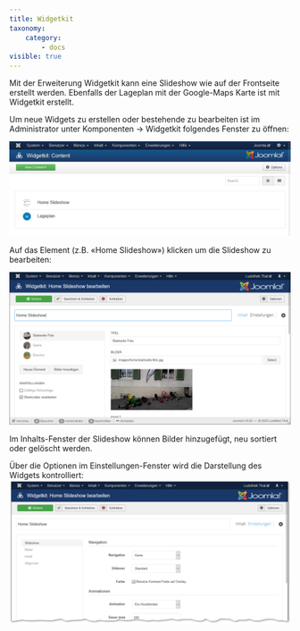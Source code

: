 ```yaml
---
title: Widgetkit
taxonomy:
    category:
        - docs
visible: true
---
```


Mit der Erweiterung Widgetkit kann eine Slideshow wie auf der Frontseite erstellt werden. Ebenfalls der Lageplan mit der Google-Maps Karte ist mit Widgetkit erstellt.

Um neue Widgets zu erstellen oder bestehende zu bearbeiten ist im Administrator unter Komponenten → Widgetkit folgendes Fenster zu öffnen:

![webseite_backend_widgetkit](../../images/webseite_backend_widgetkit.png)

Auf das Element (z.B. «Home Slideshow») klicken um die Slideshow zu bearbeiten:

![webseite_backend_widgetkit_bearbeiten](../../images/webseite_backend_widgetkit_bearbeiten.png)

Im Inhalts-Fenster der Slideshow können Bilder hinzugefügt, neu sortiert oder gelöscht werden.

Über die Optionen im Einstellungen-Fenster wird die Darstellung des Widgets kontrolliert:
![webseite_backend_widgetkit_slideshow](../../images/webseite_backend_widgetkit_slideshow.png)

